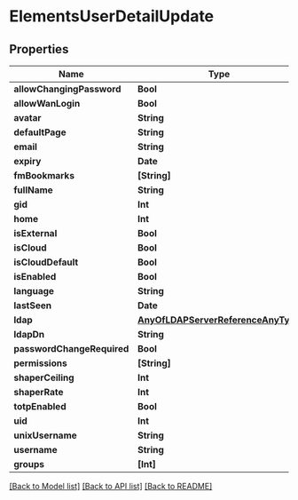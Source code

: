 # ElementsUserDetailUpdate

## Properties

Name | Type | Description | Notes
------------ | ------------- | ------------- | -------------
**allowChangingPassword** | **Bool** |  | [optional] 
**allowWanLogin** | **Bool** |  | [optional] 
**avatar** | **String** |  | [optional] 
**defaultPage** | **String** |  | [optional] 
**email** | **String** |  | [optional] 
**expiry** | **Date** |  | [optional] 
**fmBookmarks** | **[String]** |  | [optional] 
**fullName** | **String** |  | [optional] 
**gid** | **Int** |  | [optional] 
**home** | **Int** |  | [optional] 
**isExternal** | **Bool** |  | [optional] 
**isCloud** | **Bool** |  | [optional] 
**isCloudDefault** | **Bool** |  | [optional] 
**isEnabled** | **Bool** |  | [optional] 
**language** | **String** |  | [optional] 
**lastSeen** | **Date** |  | [optional] 
**ldap** | [**AnyOfLDAPServerReferenceAnyType**](AnyOfLDAPServerReferenceAnyType.md) |  | [optional] 
**ldapDn** | **String** |  | [optional] 
**passwordChangeRequired** | **Bool** |  | [optional] 
**permissions** | **[String]** |  | 
**shaperCeiling** | **Int** |  | 
**shaperRate** | **Int** |  | 
**totpEnabled** | **Bool** |  | [optional] 
**uid** | **Int** |  | [optional] 
**unixUsername** | **String** |  | [optional] 
**username** | **String** |  | 
**groups** | **[Int]** |  | 

[[Back to Model list]](../README.md#documentation-for-models) [[Back to API list]](../README.md#documentation-for-api-endpoints) [[Back to README]](../README.md)


